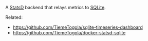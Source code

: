 A [StatsD](https://github.com/etsy/statsd) backend that relays metrics to [SQLite](https://www.sqlite.org/).

Related:
* https://github.com/TiemeTogola/sqlite-timeseries-dashboard
* https://github.com/TiemeTogola/docker-statsd-sqlite

